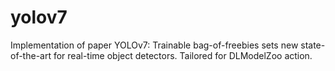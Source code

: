 # yolov7
Implementation of paper YOLOv7: Trainable bag-of-freebies sets new state-of-the-art for real-time object detectors. Tailored for DLModelZoo action.
